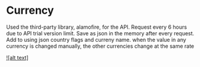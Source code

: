 # Currency

Used the third-party library, alamofire, for the API.
Request every 6 hours due to API trial version limit.
Save as json in the memory after every request.
Add to using json country flags and curreny name.
when the value in any currency is changed manually, the other currencies change at the same rate

[![alt text]](https://youtube.com/shorts/W7tyh7U9VBk?feature=share)
